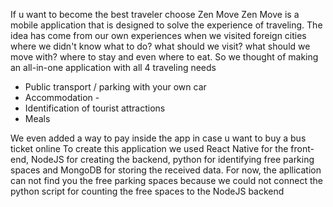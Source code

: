 
If u want to become the best traveler choose Zen Move
Zen Move is a mobile application that is designed to solve the experience of traveling.
The idea has come from our own experiences when we visited foreign cities where we didn't know what to do? what should we visit?  what should we move with? where to stay and even where to eat.
So we thought of making an all-in-one application with all 4 traveling needs
- Public transport / parking with your own car
- Accommodation - 
- Identification of tourist attractions
- Meals 

We even added a way to pay inside the app in case u want to buy a bus ticket online 
To create this application we used React Native for the front-end, NodeJS for creating the backend, python for identifying free parking spaces and MongoDB for storing the received data.
For now, the apllication can not find you the free parking spaces because we could not connect the python script for counting the free spaces to the NodeJS backend
